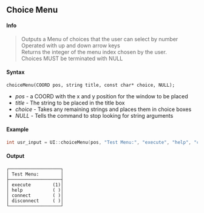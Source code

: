 ## Choice Menu <!-- {docsify-ignore} -->
#### Info
> Outputs a Menu of choices that the user can select by number<br>
> Operated with up and down arrow keys <br>
> Returns the integer of the menu index chosen by the user.<br>
> Choices MUST be terminated with NULL
#### Syntax
`choiceMenu(COORD pos, string title, const char* choice, NULL);`

* *pos* - a COORD with the x and y position for the window to be placed
* *title* - The string to be placed in the title box
* *choice* - Takes any remaining strings and places them in choice boxes
* *NULL* - Tells the command to stop looking for string arguments

#### Example
```C++
int usr_input = UI::choiceMenu(pos, "Test Menu:", "execute", "help", "connect", "disconnect", NULL);
```

#### Output
```
┌───────────────────┐
│ Test Menu:        │
├───────────────────┤
│ execute        (1)│
│ help           ( )│
│ connect        ( )│
│ disconnect     ( )│
└───────────────────┘
```